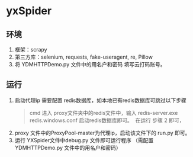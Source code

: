 # yxSpider

## 环境
1. 框架：scrapy
2. 第三方库：selenium, requests, fake-useragent, re, Pillow
3. 将 YDMHTTPDemo.py 文件中的用名户和密码 填写云打码账号。

## 运行
1. 启动代理ip 需要配置 redis数据库，如本地已有redis数据库可跳过以下步骤
   > cmd 进入 proxy文件夹中的redis文件中，输入 redis-server.exe redis.windows.conf 启动redis数据库即可。&nbsp;
   > 在运行 步骤 2 即可，
2. proxy 文件中的ProxyPool-master为代理ip，启动该文件下的 run.py 即可。
3. 运行 YXSpider文件中debug.py 文件即可运行程序 （需配置 YDMHTTPDemo.py 文件中的用名户和密码）

